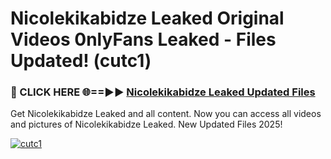 # Nicolekikabidze Leaked Original Videos 0nlyFans Leaked - Files Updated! (cutc1)

<h3>🔴 CLICK HERE 🌐==►► <a href="https://tinyurl.com/2m67pmp6" rel="nofollow">Nicolekikabidze Leaked Updated Files</a></h3>

Get Nicolekikabidze Leaked and all content. Now you can access all videos and pictures of Nicolekikabidze Leaked. New Updated Files 2025!

[![cutc1](https://i.imgur.com/H4QAA4z.gif)](https://tinyurl.com/2m67pmp6)